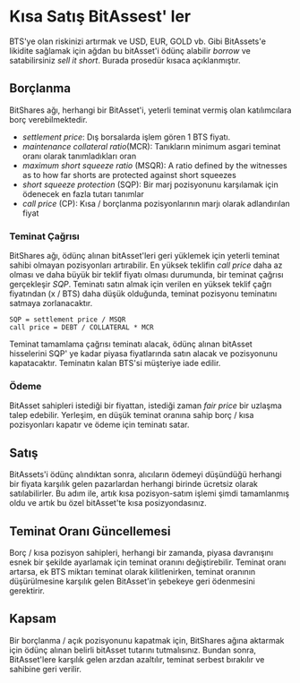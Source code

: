 # Kısa Satış BitAssest' ler

BTS'ye olan riskinizi artırmak ve USD, EUR, GOLD vb. Gibi BitAssets'e likidite sağlamak için ağdan bu bitAsset'i ödünç alabilir *borrow* ve satabilirsiniz *sell it short*. Burada prosedür kısaca açıklanmıştır.

## Borçlanma

BitShares ağı, herhangi bir BitAsset'i, yeterli teminat vermiş olan katılımcılara borç verebilmektedir.

- *settlement price*: Dış borsalarda işlem gören 1 BTS fiyatı.
- *maintenance collateral ratio*(MCR): Tanıkların minimum asgari teminat oranı olarak tanımladıkları oran
- *maximum short squeeze ratio* (MSQR): A ratio defined by the witnesses as to how far shorts are protected against short squeezes
- *short squeeze protection* (SQP): Bir marj pozisyonunu karşılamak için ödenecek en fazla tutarı tanımlar 
- *call price* (CP): Kısa / borçlanma pozisyonlarının marjı olarak adlandırılan fiyat

### Teminat Çağrısı

BitShares ağı, ödünç alınan bitAsset'leri geri yüklemek için yeterli teminat sahibi olmayan pozisyonları artırabilir. En yüksek teklifin *call price* daha az olması ve daha büyük bir teklif fiyatı olması durumunda, bir teminat çağrısı gerçekleşir *SQP*. Teminatı satın almak için verilen en yüksek teklif çağrı fiyatından (x / BTS) daha düşük olduğunda, teminat pozisyonu teminatını satmaya zorlanacaktır.

    SQP = settlement price / MSQR
    call price = DEBT / COLLATERAL * MCR
    

Teminat tamamlama çağrısı teminatı alacak, ödünç alınan bitAsset hisselerini SQP' ye kadar piyasa fiyatlarında satın alacak ve pozisyonunu kapatacaktır. Teminatın kalan BTS'si müşteriye iade edilir.

### Ödeme

BitAsset sahipleri istediği bir fiyattan, istediği zaman *fair price* bir uzlaşma talep edebilir. Yerleşim, en düşük teminat oranına sahip borç / kısa pozisyonları kapatır ve ödeme için teminatı satar.

## Satış

BitAssets'i ödünç alındıktan sonra, alıcıların ödemeyi düşündüğü herhangi bir fiyata karşılık gelen pazarlardan herhangi birinde ücretsiz olarak satılabilirler. Bu adım ile, artık kısa pozisyon-satım işlemi şimdi tamamlanmış oldu ve artık bu özel bitAsset'te kısa posizyondasınız.

## Teminat Oranı Güncellemesi

Borç / kısa pozisyon sahipleri, herhangi bir zamanda, piyasa davranışını esnek bir şekilde ayarlamak için teminat oranını değiştirebilir. Teminat oranı artarsa, ek BTS miktarı teminat olarak kilitlenirken, teminat oranının düşürülmesine karşılık gelen BitAsset'in şebekeye geri ödenmesini gerektirir.

## Kapsam

Bir borçlanma / açık pozisyonunu kapatmak için, BitShares ağına aktarmak için ödünç alınan belirli bitAsset tutarını tutmalısınız. Bundan sonra, BitAsset'lere karşılık gelen arzdan azaltılır, teminat serbest bırakılır ve sahibine geri verilir.